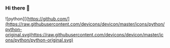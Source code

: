 ### Hi there 👋
![python][(https://github.com/](https://raw.githubusercontent.com/devicons/devicon/master/icons/python/python-original.svg)https://raw.githubusercontent.com/devicons/devicon/master/icons/python/python-original.svg)
